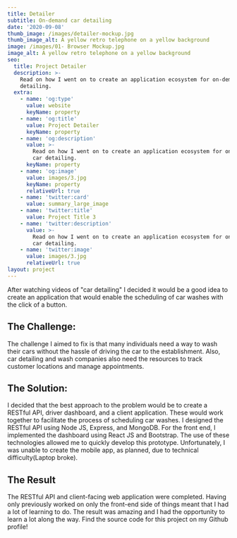 ```yaml
---
title: Detailer
subtitle: On-demand car detailing
date: '2020-09-08'
thumb_image: /images/detailer-mockup.jpg
thumb_image_alt: A yellow retro telephone on a yellow background
image: /images/01- Browser Mockup.jpg
image_alt: A yellow retro telephone on a yellow background
seo:
  title: Project Detailer
  description: >-
    Read on how I went on to create an application ecosystem for on-demand car
    detailing.
  extra:
    - name: 'og:type'
      value: website
      keyName: property
    - name: 'og:title'
      value: Project Detailer
      keyName: property
    - name: 'og:description'
      value: >-
        Read on how I went on to create an application ecosystem for on-demand
        car detailing.
      keyName: property
    - name: 'og:image'
      value: images/3.jpg
      keyName: property
      relativeUrl: true
    - name: 'twitter:card'
      value: summary_large_image
    - name: 'twitter:title'
      value: Project Title 3
    - name: 'twitter:description'
      value: >-
        Read on how I went on to create an application ecosystem for on-demand
        car detailing.
    - name: 'twitter:image'
      value: images/3.jpg
      relativeUrl: true
layout: project
---
```

After watching videos of "car detailing" I decided it would be a good idea to create an application that would enable the scheduling of car washes with the click of a button.

## The Challenge:

The challenge I aimed to fix is that many individuals need a way to wash their cars without the hassle of driving the car to the establishment. Also, car detailing and wash companies also need the resources to track customer locations and manage appointments.

## The Solution:

I decided that the best approach to the problem would be to create a RESTful API, driver dashboard, and a client application. These would work together to facilitate the process of scheduling car washes. I designed the RESTful API using Node JS, Express, and MongoDB. For the front end, I implemented the dashboard using React JS and Bootstrap. The use of these technologies allowed me to quickly develop this prototype. Unfortunately, I was unable to create the mobile app, as planned, due to technical difficulty(Laptop broke). 


## The Result

The RESTful API and client-facing web application were completed. Having only previously worked on only the front-end side of things meant that I had a lot of learning to do. The result was amazing and I had the opportunity to learn a lot along the way. Find the source code for this project on my Github profile!




